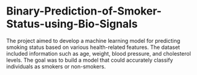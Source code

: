 # Binary-Prediction-of-Smoker-Status-using-Bio-Signals
The project aimed to develop a machine learning model for predicting smoking status based on various health-related features. The dataset included information such as age, weight, blood pressure, and cholesterol levels. The goal was to build a model that could accurately classify individuals as smokers or non-smokers.
